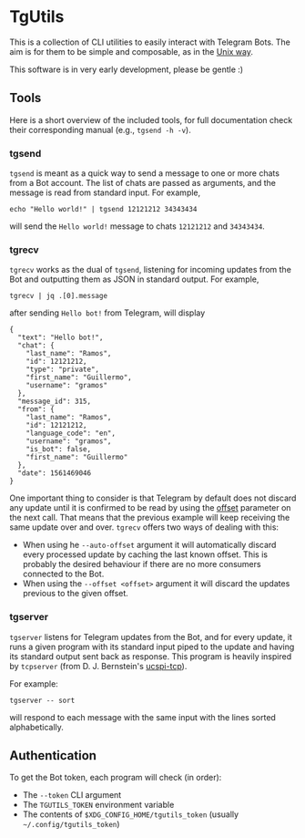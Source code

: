 # TgUtils

This is a collection of CLI utilities to easily interact with Telegram Bots. The
aim is for them to be simple and composable, as in the [Unix
way](http://wiki.c2.com/?UnixWay).

This software is in very early development, please be gentle :)


## Tools

Here is a short overview of the included tools, for full documentation check
their corresponding manual (e.g., `tgsend -h -v`).

### tgsend

`tgsend` is meant as a quick way to send a message to one or more chats from a
Bot account. The list of chats are passed as arguments, and the message is read
from standard input. For example,

    echo "Hello world!" | tgsend 12121212 34343434

will send the `Hello world!` message to chats `12121212` and `34343434`.


### tgrecv

`tgrecv` works as the dual of `tgsend`, listening for incoming updates from the
Bot and outputting them as JSON in standard output. For example,

    tgrecv | jq .[0].message

after sending `Hello bot!` from Telegram, will display

    {
      "text": "Hello bot!",
      "chat": {
        "last_name": "Ramos",
        "id": 12121212,
        "type": "private",
        "first_name": "Guillermo",
        "username": "gramos"
      },
      "message_id": 315,
      "from": {
        "last_name": "Ramos",
        "id": 12121212,
        "language_code": "en",
        "username": "gramos",
        "is_bot": false,
        "first_name": "Guillermo"
      },
      "date": 1561469046
    }

One important thing to consider is that Telegram by default does not discard any
update until it is confirmed to be read by using the
[offset](https://core.telegram.org/bots/api#getupdates) parameter on the next
call. That means that the previous example will keep receiving the same
update over and over. `tgrecv` offers two ways of dealing with this:

- When using he `--auto-offset` argument it will automatically discard every
  processed update by caching the last known offset. This is probably the
  desired behaviour if there are no more consumers connected to the Bot.
- When using the `--offset <offset>` argument it will discard the updates
  previous to the given offset.


### tgserver

`tgserver` listens for Telegram updates from the Bot, and for every update, it
runs a given program with its standard input piped to the update and having its
standard output sent back as response. This program is heavily inspired by
`tcpserver` (from D. J. Bernstein's
[ucspi-tcp](https://cr.yp.to/ucspi-tcp.html)).

For example:

    tgserver -- sort

will respond to each message with the same input with the lines sorted
alphabetically.


## Authentication

To get the Bot token, each program will check (in order):

- The `--token` CLI argument
- The `TGUTILS_TOKEN` environment variable
- The contents of `$XDG_CONFIG_HOME/tgutils_token`
  (usually `~/.config/tgutils_token`)
